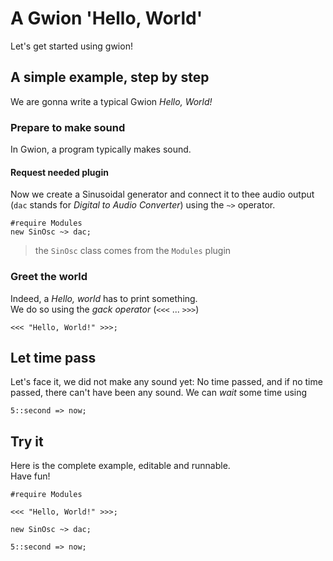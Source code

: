 # A Gwion 'Hello, World'

Let's get started using gwion!

## A simple example, step by step

We are gonna write a typical Gwion *Hello, World!*


### Prepare to make sound

In Gwion, a program typically makes sound.  

#### Request needed plugin

Now we create a Sinusoidal generator
and connect it to thee audio output
(`dac` stands for *Digital to Audio Converter*)
using the `~>` operator.

```gwion,no_run
#require Modules
new SinOsc ~> dac;
```
> the `SinOsc` class comes from the `Modules` plugin

### Greet the world

Indeed, a *Hello, world* has to print something.  
We do so using the *gack operator* (`<<<` ... `>>>`)

```gwion,no_run
<<< "Hello, World!" >>>;
```


## Let time pass

Let's face it, we did not make any sound yet:
No time passed, and if no time passed,
there can't have been any sound.
We can *wait* some time using

```gwion,no_run
5::second => now;
```


## Try it

Here is the complete example, editable and runnable.  
Have fun!

```gwion,editable
#require Modules

<<< "Hello, World!" >>>;

new SinOsc ~> dac;

5::second => now;
```

